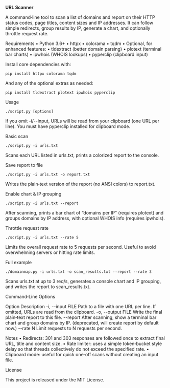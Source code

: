 **URL Scanner**

A command‑line tool to scan a list of domains and report on their HTTP status codes, page titles, content sizes and IP addresses. It can follow simple redirects, group results by IP, generate a chart, and optionally throttle request rate.


Requirements
	•	Python 3.6+
	•	httpx
	•	colorama
	•	tqdm
	•	Optional, for enhanced features:
	•	tldextract (better domain parsing)
	•	plotext (terminal bar charts)
	•	ipwhois (WHOIS lookups)
	•	pyperclip (clipboard input)

Install core dependencies with:

``pip install httpx colorama tqdm``

And any of the optional extras as needed:

``pip install tldextract plotext ipwhois pyperclip``

Usage

``./script.py [options]``

If you omit -i/--input, URLs will be read from your clipboard (one URL per line). You must have pyperclip installed for clipboard mode.

Basic scan

``./script.py -i urls.txt``

Scans each URL listed in urls.txt, prints a colorized report to the console.

Save report to file

``./script.py -i urls.txt -o report.txt``

Writes the plain‑text version of the report (no ANSI colors) to report.txt.

Enable chart & IP grouping

``./script.py -i urls.txt --report``

After scanning, prints a bar chart of “domains per IP” (requires plotext) and groups domains by IP address, with optional WHOIS info (requires ipwhois).

Throttle request rate

``./script.py -i urls.txt --rate 5``

Limits the overall request rate to 5 requests per second. Useful to avoid overwhelming servers or hitting rate limits.

Full example

``./domainmap.py -i urls.txt -o scan_results.txt --report --rate 3``

Scans urls.txt at up to 3 req/s, generates a console chart and IP grouping, and writes the report to scan_results.txt.

Command‑Line Options

Option	Description
-i, --input FILE	Path to a file with one URL per line. If omitted, URLs are read from the clipboard.
-o, --output FILE	Write the final plain‑text report to this file.
--report	After scanning, show a terminal bar chart and group domains by IP. (deprecated, will create report by default now.)
--rate N	Limit requests to N requests per second.

Notes
	•	Redirects: 301 and 303 responses are followed once to extract final URL, title and content size.
	•	Rate limiter: uses a simple token‑bucket style delay so that threads collectively do not exceed the specified rate.
	•	Clipboard mode: useful for quick one‑off scans without creating an input file.

License

This project is released under the MIT License.
